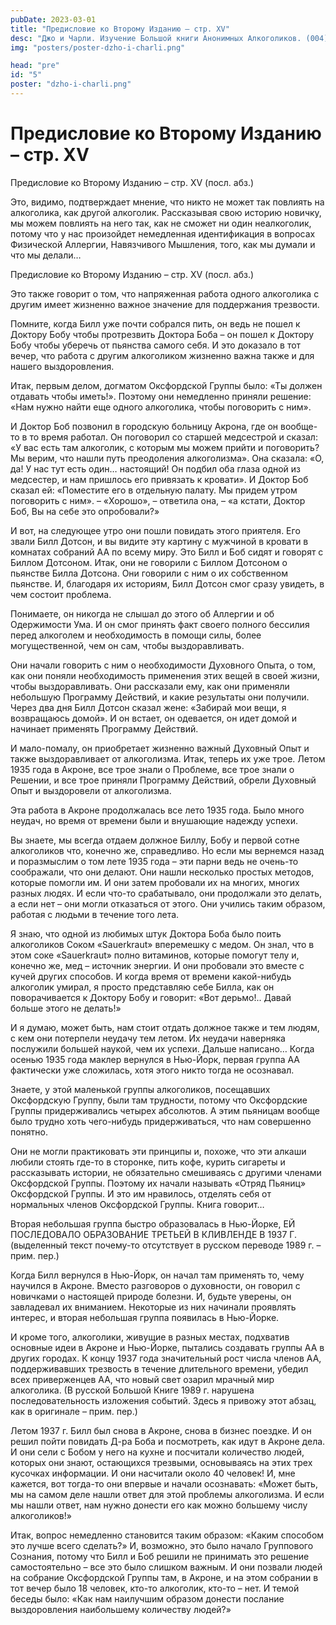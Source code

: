 ```yaml
---
pubDate: 2023-03-01
title: "Предисловие ко Второму Изданию – стр. XV"
desc: "Джо и Чарли. Изучение Большой книги Анонимных Алкоголиков. (004)"
img: "posters/poster-dzho-i-charli.png"

head: "pre"
id: "5"
poster: "dzho-i-charli.png"
---
```


# Предисловие ко Второму Изданию – стр. XV

Предисловие ко Второму Изданию – стр. XV (посл. абз.)

Это, видимо, подтверждает мнение, что никто не может так повлиять на алкоголика, как другой алкоголик.
Рассказывая свою историю новичку, мы можем повлиять на него так, как не сможет ни один неалкоголик, потому что у нас произойдет немедленная идентификация в вопросах Физической Аллергии, Навязчивого Мышления, того, как мы думали и что мы делали…

Предисловие ко Второму Изданию – стр. XV (посл. абз.)

Это также говорит о том, что напряженная работа одного алкоголика с другим имеет жизненно важное значение для поддержания трезвости.

Помните, когда Билл уже почти собрался пить, он ведь не пошел к Доктору Бобу чтобы протрезвить Доктора Боба – он пошел к Доктору Бобу чтобы уберечь от пьянства самого себя. И это доказало в тот вечер, что работа с другим алкоголиком жизненно важна также и для нашего выздоровления.

Итак, первым делом, догматом Оксфордской Группы было: «Ты должен отдавать чтобы иметь!». Поэтому они немедленно приняли решение: «Нам нужно найти еще одного алкоголика, чтобы поговорить с ним».

И Доктор Боб позвонил в городскую больницу Акрона, где он вообще-то в то время работал. Он поговорил со старшей медсестрой и сказал: «У вас есть там алкоголик, с которым мы можем прийти и поговорить? Мы верим, что нашли путь преодоления алкоголизма». Она сказала: «О, да! У нас тут есть один… настоящий! Он подбил оба глаза одной из медсестер, и нам пришлось его привязать к кровати». И Доктор Боб сказал ей: «Поместите его в отдельную палату. Мы придем утром поговорить с ним». – «Хорошо», – ответила она, – «а кстати, Доктор Боб, Вы на себе это опробовали?»

И вот, на следующее утро они пошли повидать этого приятеля. Его звали Билл Дотсон, и вы видите эту картину с мужчиной в кровати в комнатах собраний АА по всему миру. Это Билл и Боб сидят и говорят с Биллом Дотсоном. Итак, они не говорили с Биллом Дотсоном о пьянстве Билла Дотсона. Они говорили с ним о их собственном пьянстве. И, благодаря их историям, Билл Дотсон смог сразу увидеть, в чем состоит проблема.

Понимаете, он никогда не слышал до этого об Аллергии и об Одержимости Ума. И он смог принять факт своего полного бессилия перед алкоголем и необходимость в помощи силы, более могущественной, чем он сам, чтобы выздоравливать.

Они начали говорить с ним о необходимости Духовного Опыта, о том, как они поняли необходимость применения этих вещей в своей жизни, чтобы выздоравливать. Они рассказали ему, как они применяли небольшую Программу Действий, и какие результаты они получили. Через два дня Билл Дотсон сказал жене: «Забирай мои вещи, я возвращаюсь домой». И он встает, он одевается, он идет домой и начинает применять Программу Действий.

И мало-помалу, он приобретает жизненно важный Духовный Опыт и также выздоравливает от алкоголизма.
Итак, теперь их уже трое. Летом 1935 года в Акроне, все трое знали о Проблеме, все трое знали о Решении, и все трое приняли Программу Действий, обрели Духовный Опыт и выздоровели от алкоголизма.

Эта работа в Акроне продолжалась все лето 1935 года. Было много неудач, но время от времени были и внушающие надежду успехи.

Вы знаете, мы всегда отдаем должное Биллу, Бобу и первой сотне алкоголиков что, конечно же, справедливо. Но если мы вернемся назад и поразмыслим о том лете 1935 года – эти парни ведь не очень-то соображали, что они делают. Они нашли несколько простых методов, которые помогли им. И они затем пробовали их на многих, многих разных людях. И если что-то срабатывало, они продолжали это делать, а если нет – они могли отказаться от этого. Они учились таким образом, работая с людьми в течение того лета.

Я знаю, что одной из любимых штук Доктора Боба было поить алкоголиков Соком «Sauerkraut» вперемешку с медом. Он знал, что в этом соке «Sauerkraut» полно витаминов, которые помогут телу и, конечно же, мед – источник энергии. И они пробовали это вместе с кучей других способов. И когда время от времени какой-нибудь алкоголик умирал, я просто представляю себе Билла, как он поворачивается к Доктору Бобу и говорит: «Вот дерьмо!.. Давай больше этого не делать!»

И я думаю, может быть, нам стоит отдать должное также и тем людям, с кем они потерпели неудачу тем летом. Их неудачи наверняка послужили большей наукой, чем их успехи. Дальше написано…
Когда осенью 1935 года маклер вернулся в Нью-Йорк, первая группа АА фактически уже сложилась, хотя этого никто тогда не осознавал.

Знаете, у этой маленькой группы алкоголиков, посещавших Оксфордскую Группу, были там трудности, потому что Оксфордские Группы придерживались четырех абсолютов. А этим пьяницам вообще было трудно хоть чего-нибудь придерживаться, что нам совершенно понятно.

Они не могли практиковать эти принципы и, похоже, что эти алкаши любили стоять где-то в сторонке, пить кофе, курить сигареты и рассказывать истории, не обязательно смешиваясь с другими членами Оксфордской Группы. Поэтому их начали называть «Отряд Пьяниц» Оксфордской Группы. И это им нравилось, отделять себя от нормальных членов Оксфордской Группы. Книга говорит…

Вторая небольшая группа быстро образовалась в Нью-Йорке, ЕЙ ПОСЛЕДОВАЛО ОБРАЗОВАНИЕ ТРЕТЬЕЙ В КЛИВЛЕНДЕ В 1937 Г. (выделенный текст почему-то отсутствует в русском переводе 1989 г. – прим. пер.)

Когда Билл вернулся в Нью-Йорк, он начал там применять то, чему научился в Акроне. Вместо разговоров о духовности, он говорил с новичками о настоящей природе болезни. И, будьте уверены, он завладевал их вниманием. Некоторые из них начинали проявлять интерес, и вторая небольшая группа появилась в Нью-Йорке.

И кроме того, алкоголики, живущие в разных местах, подхватив основные идеи в Акроне и Нью-Йорке, пытались создавать группы АА в других городах. К концу 1937 года значительный рост числа членов АА, поддерживавших трезвость в течение длительного времени, убедил всех приверженцев АА, что новый свет озарил мрачный мир алкоголика. (В русской Большой Книге 1989 г. нарушена последовательность изложения событий. Здесь я привожу этот абзац, как в оригинале – прим. пер.)

Летом 1937 г. Билл был снова в Акроне, снова в бизнес поездке. И он решил пойти повидать Д-ра Боба и посмотреть, как идут в Акроне дела. И они сели с Бобом у него на кухне и посчитали количество людей, которых они знают, остающихся трезвыми, основываясь на этих трех кусочках информации. И они насчитали около 40 человек! И, мне кажется, вот тогда-то они впервые и начали осознавать: «Может быть, мы на самом деле нашли ответ для этой проблемы алкоголизма. И если мы нашли ответ, нам нужно донести его как можно большему числу алкоголиков!»

Итак, вопрос немедленно становится таким образом: «Каким способом это лучше всего сделать?» И, возможно, это было начало Группового Сознания, потому что Билл и Боб решили не принимать это решение самостоятельно – все это было слишком важным. И они позвали людей на собрание Оксфордской Группы там, в Акроне, и на этом собрании в тот вечер было 18 человек, кто-то алкоголик, кто-то – нет. И темой беседы было: «Как нам наилучшим образом донести послание выздоровления наибольшему количеству людей?»
